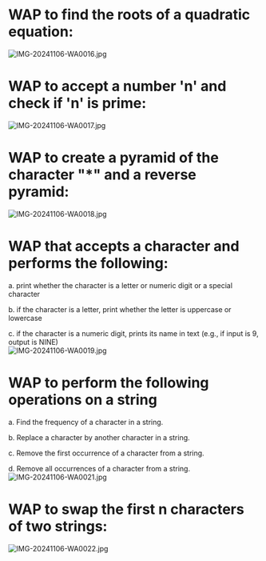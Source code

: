 # WAP to find the roots of a quadratic equation:
![IMG-20241106-WA0016.jpg](https://github.com/user-attachments/assets/68f324dc-c780-470f-8829-84ca451ace85)
# WAP to accept a number 'n' and check if 'n' is prime:
![IMG-20241106-WA0017.jpg](https://github.com/user-attachments/assets/6bdf9dcd-be45-4734-bea3-0397d6f3040a)
# WAP to create a pyramid of the character "*" and a reverse pyramid:
![IMG-20241106-WA0018.jpg](https://github.com/user-attachments/assets/28cc56a8-2822-4b24-aff4-2d0741e2934a)
# WAP that accepts a character and performs the following:<br/>

a. print whether the character is a letter or numeric digit or a special character<br/>

b. if the character is a letter, print whether the letter is uppercase or lowercase<br/>

c. if the character is a numeric digit, prints its name in text (e.g., if input is 9, output is NINE)<br/>
![IMG-20241106-WA0019.jpg](https://github.com/user-attachments/assets/0703f78a-8858-4f19-a54e-3e66c0487ed6)
# WAP to perform the following operations on a string<br/>

a. Find the frequency of a character in a string.<br/>

b. Replace a character by another character in a string.<br/>

c. Remove the first occurrence of a character from a string.<br/>

d. Remove all occurrences of a character from a string.<br/>
![IMG-20241106-WA0021.jpg](https://github.com/user-attachments/assets/238e62e9-ba5c-48c5-8a6f-c40a1a24f9fb)
# WAP to swap the first n characters of two strings:
![IMG-20241106-WA0022.jpg](https://github.com/user-attachments/assets/853761fb-aa8f-45fb-a2b5-4a3aaa2baf5a)